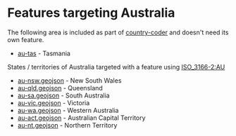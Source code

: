 # Features targeting Australia

The following area is included as part of [country-coder](https://github.com/ideditor/country-coder) and doesn't need its own feature.

- [au-tas](https://location-conflation.com/?locationSet=%7B%22include%22%3A%5B%22au-tas%22%5D%7D&referrer=nsi) - Tasmania

States / territories of Australia targeted with a feature using [ISO_3166-2:AU](https://en.wikipedia.org/wiki/ISO_3166-2:AU)

- [au-nsw.geojson](https://location-conflation.com/?locationSet=%7B%22include%22%3A%5B%22au-nsw.geojson%22%5D%7D&referrer=nsi) - New South Wales
- [au-qld.geojson](https://location-conflation.com/?locationSet=%7B%22include%22%3A%5B%22au-qld.geojson%22%5D%7D&referrer=nsi) - Queensland
- [au-sa.geojson](https://location-conflation.com/?locationSet=%7B%22include%22%3A%5B%22au-sa.geojson%22%5D%7D&referrer=nsi) - South Australia
- [au-vic.geojson](https://location-conflation.com/?locationSet=%7B%22include%22%3A%5B%22au-vic.geojson%22%5D%7D&referrer=nsi) - Victoria
- [au-wa.geojson](https://location-conflation.com/?locationSet=%7B%22include%22%3A%5B%22au-wa.geojson%22%5D%7D&referrer=nsi) - Western Australia
- [au-act.geojson](https://location-conflation.com/?locationSet=%7B%22include%22%3A%5B%22au-act.geojson%22%5D%7D&referrer=nsi) - Australian Capital Territory
- [au-nt.geojson](https://location-conflation.com/?locationSet=%7B%22include%22%3A%5B%22au-nt.geojson%22%5D%7D&referrer=nsi) - Northern Territory
